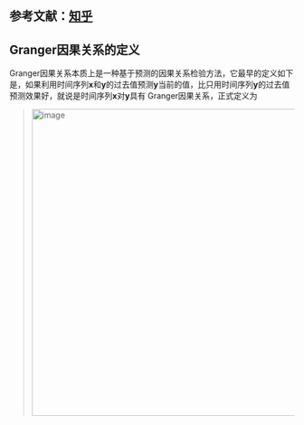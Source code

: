 ## 参考文献：[知乎](https://zhuanlan.zhihu.com/p/461575896)

## Granger因果关系的定义

Granger因果关系本质上是一种基于预测的因果关系检验方法，它最早的定义如下是，如果利用时间序列**x**和**y**的过去值预测**y**当前的值，比只用时间序列**y**的过去值预测效果好，就说是时间序列**x**对**y**具有 
Granger因果关系，正式定义为

> <img width="543" alt="image" src="https://github.com/user-attachments/assets/fad05c59-c2bc-4388-991b-8601bf945e53">
